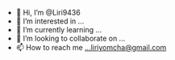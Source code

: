 - 👋 Hi, I’m @Liri9436
- 👀 I’m interested in ...
- 🌱 I’m currently learning ...
- 💞️ I’m looking to collaborate on ...
- 📫 How to reach me ...liriyomcha@gmail.com

<!---
Liri9436/Liri9436 is a ✨ special ✨ repository because its `README.md` (this file) appears on your GitHub profile.
You can click the Preview link to take a look at your changes.
--->
